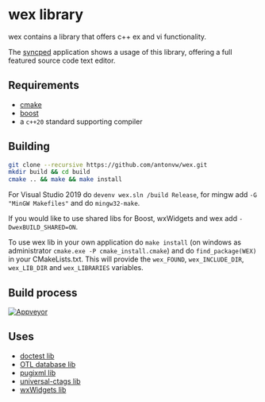 # wex library

wex contains a library that offers c++ ex and vi functionality.

The [syncped](http://sourceforge.net/projects/syncped) application
shows a usage of this library, offering a full featured source code text editor.

## Requirements

- [cmake](http://www.cmake.org/)
- [boost](https://www.boost.org)
- a `c++20` standard supporting compiler

## Building

```bash
git clone --recursive https://github.com/antonvw/wex.git
mkdir build && cd build
cmake .. && make && make install
```

For Visual Studio 2019 do
  `devenv wex.sln /build Release`,
for mingw add `-G "MinGW Makefiles"` and do `mingw32-make`.

If you would like to use shared libs for Boost, wxWidgets and wex add
`-DwexBUILD_SHARED=ON`.

To use wex lib in your own application do `make install`
(on windows as administrator `cmake.exe -P cmake_install.cmake`)
and do `find_package(WEX)` in your CMakeLists.txt. This will provide the
`wex_FOUND`, `wex_INCLUDE_DIR`, `wex_LIB_DIR` and `wex_LIBRARIES` variables.

## Build process

  [![Appveyor](https://ci.appveyor.com/api/projects/status/a346d8537whyrjev?svg=true)](https://ci.appveyor.com/project/antonvw/wex)

## Uses

- [doctest lib](https://github.com/onqtam/doctest)
- [OTL database lib](http://otl.sourceforge.net/)
- [pugixml lib](https://github.com/zeux/pugixml)
- [universal-ctags lib](https://github.com/universal-ctags/ctags)
- [wxWidgets lib](https://github.com/wxWidgets/wxWidgets/)
